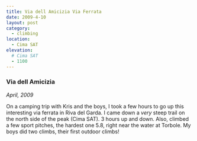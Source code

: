 ```yaml
---
title: Via dell Amicizia Via Ferrata
date: 2009-4-10
layout: post
category:
  - climbing
location:
  - Cima SAT
elevation:
  # Cima SAT
  - 1100
---
```


### Via dell Amicizia
_April, 2009_

On a camping trip with Kris and the boys, I took a few hours to go up this interesting via ferrata in Riva del Garda. I came down a <i>very</i>
 steep trail on the north side of the peak (Cima SAT). 3 hours up and down. Also, climbed a few sport pitches, the hardest one 5.8, right near the water at Torbole. My boys did two climbs, their first outdoor climbs!
